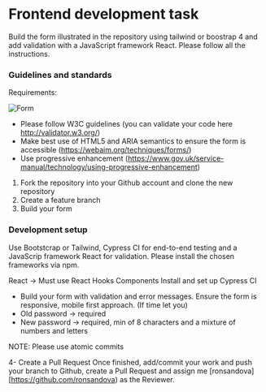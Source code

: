 # Frontend development task

Build the form illustrated in the repository using tailwind or boostrap 4 and add validation with a JavaScript framework React. Please follow all the instructions.

### Guidelines and standards
Requirements:

![Form](password.jpg)

* Please follow W3C guidelines (you can validate your code here http://validator.w3.org/)
* Make best use of HTML5 and ARIA semantics to ensure the form is accessible (https://webaim.org/techniques/forms/)
* Use progressive enhancement (https://www.gov.uk/service-manual/technology/using-progressive-enhancement)


1. Fork the repository into your Github account and clone the new repository
2. Create a feature branch
3. Build your form

### Development setup

Use Bootstcrap or Tailwind, Cypress CI for end-to-end testing and a JavaScrip framework React for validation. Please install the chosen frameworks via npm.

React -> Must use React Hooks Components
Install and set up Cypress CI

* Build your form with validation and error messages. Ensure the form is responsive, mobile first approach. (If time let you)
* Old password -> required
* New password -> required, min of 8 characters and a mixture of numbers and letters

NOTE: Please use atomic commits

4- Create a Pull Request
Once finished, add/commit your work and push your branch to Github, create a Pull Request and assign me [ronsandova][https://github.com/ronsandova) as the Reviewer.
